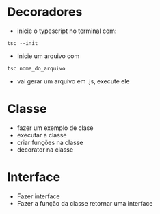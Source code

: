 # Decoradores

* inicie o typescript no terminal com: 
```
tsc --init
```
 
 * Inicie um arquivo com 
 ```
 tsc nome_do_arquivo
 ```

 * vai gerar um arquivo em .js, execute ele

 # Classe 

* fazer um exemplo de clase
* executar a classe 
* criar funções na classe
* decorator na classe

# Interface

* Fazer interface
* Fazer a função da classe retornar uma interface





